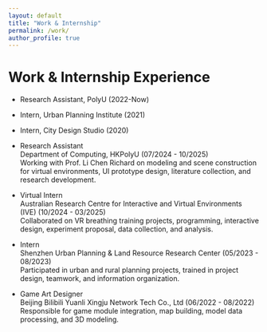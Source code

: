 ```yaml
---
layout: default
title: "Work & Internship"
permalink: /work/
author_profile: true
---
```


# Work & Internship Experience

- Research Assistant, PolyU (2022-Now)
- Intern, Urban Planning Institute (2021)
- Intern, City Design Studio (2020)

- Research Assistant  
  Department of Computing, HKPolyU (07/2024 - 10/2025)  
  Working with Prof. Li Chen Richard on modeling and scene construction for virtual environments, UI prototype design, literature collection, and research development.

- Virtual Intern  
  Australian Research Centre for Interactive and Virtual Environments (IVE) (10/2024 - 03/2025)  
  Collaborated on VR breathing training projects, programming, interactive design, experiment proposal, data collection, and analysis.

- Intern  
  Shenzhen Urban Planning & Land Resource Research Center (05/2023 - 08/2023)  
  Participated in urban and rural planning projects, trained in project design, teamwork, and information organization.

- Game Art Designer  
  Beijing Bilibili Yuanli Xingju Network Tech Co., Ltd (06/2022 - 08/2022)  
  Responsible for game module integration, map building, model data processing, and 3D modeling. 